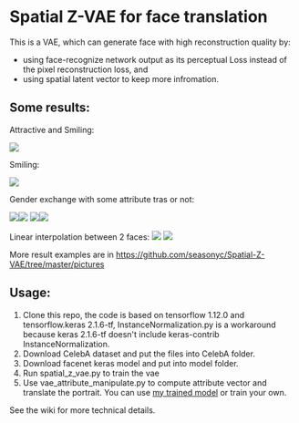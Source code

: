 # Spatial Z-VAE for face translation
This is a VAE, which can generate face with high reconstruction quality by:
- using face-recognize network output as its perceptual Loss instead of the pixel reconstruction loss, and 
- using spatial latent vector to keep more infromation.

## Some results:
Attractive and Smiling:

![](https://github.com/seasonyc/Spatial-Z-VAE/blob/master/pictures/image_pair1547048621.390507.jpg)

Smiling:

![](https://github.com/seasonyc/Spatial-Z-VAE/blob/master/pictures/image_pair1547048628.0408874.jpg)

Gender exchange with some attribute tras or not:

![](https://github.com/seasonyc/Spatial-Z-VAE/blob/master/pictures/image_pair1547048625.1077194.jpg)![](https://github.com/seasonyc/Spatial-Z-VAE/blob/master/pictures/image_pair1547048623.6556363.jpg)
![](https://github.com/seasonyc/Spatial-Z-VAE/blob/master/pictures/image_pair1547048622.0885468.jpg)![](https://github.com/seasonyc/Spatial-Z-VAE/blob/master/pictures/image_pair1547048628.7209263.jpg)

Linear interpolation between 2 faces:
![](https://github.com/seasonyc/Spatial-Z-VAE/blob/master/pictures/images1547095219.6064727.jpg)
![](https://github.com/seasonyc/Spatial-Z-VAE/blob/master/pictures/images1547095340.6845298.jpg)

More result examples are in https://github.com/seasonyc/Spatial-Z-VAE/tree/master/pictures


## Usage:
1. Clone this repo, the code is based on tensorflow 1.12.0 and tensorflow.keras 2.1.6-tf, InstanceNormalization.py is a workaround because keras 2.1.6-tf doesn't include keras-contrib InstanceNormalization.
2. Download CelebA dataset and put the files into CelebA folder.
3. Download facenet keras model and put into model folder.
4. Run spatial_z_vae.py to train the vae
5. Use vae_attribute_manipulate.py to compute attribute vector and translate the portrait. You can use [my trained model](https://github.com/seasonyc/Spatial-Z-VAE/blob/master/trained_face_vae/face_vae_12ch.zip) or train your own.

See the wiki for more technical details.
